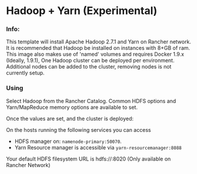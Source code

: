 # Hadoop + Yarn (Experimental)


### Info:

 This template will install Apache Hadoop 2.7.1 and Yarn on Rancher network. It is recommended that Hadoop be installed on instances with 8+GB of ram. This image also makes use of 'named' volumes and requires Docker 1.9.x (Ideally, 1.9.1), One Hadoop cluster can be deployed per environment. Additional nodes can be added to the cluster, removing nodes is not currently setup.
 
### Using

Select Hadoop from the Rancher Catalog. Common HDFS options and Yarn/MapReduce memory options are available to set. 

Once the values are set, and the cluster is deployed:

On the hosts running the following services you can access

* HDFS manager on: `namenode-primary:50070`.
* Yarn Resource manager is accessible via `yarn-resourcemanager:8088` 

Your default HDFS filesystem URL is hdfs://<namenode>:8020 (Only available on Rancher Network)





